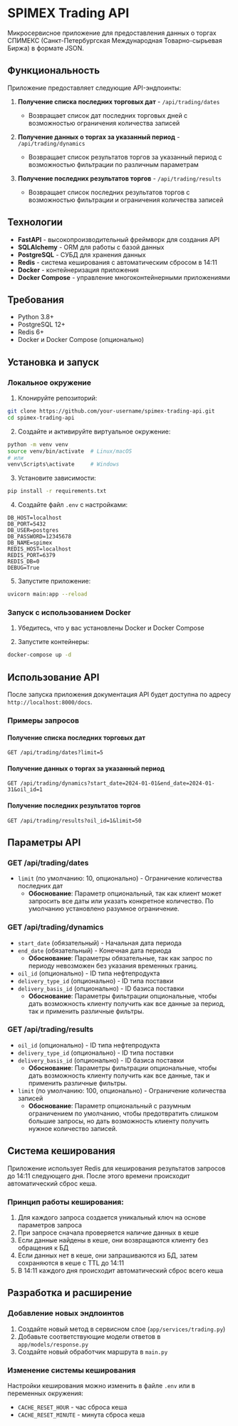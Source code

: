 # SPIMEX Trading API

Микросервисное приложение для предоставления данных о торгах СПИМЕКС (Санкт-Петербургская Международная Товарно-сырьевая Биржа) в формате JSON.

## Функциональность

Приложение предоставляет следующие API-эндпоинты:

1. **Получение списка последних торговых дат** - `/api/trading/dates`
   - Возвращает список дат последних торговых дней с возможностью ограничения количества записей

2. **Получение данных о торгах за указанный период** - `/api/trading/dynamics`
   - Возвращает список результатов торгов за указанный период с возможностью фильтрации по различным параметрам

3. **Получение последних результатов торгов** - `/api/trading/results`
   - Возвращает список последних результатов торгов с возможностью фильтрации и ограничения количества записей

## Технологии

- **FastAPI** - высокопроизводительный фреймворк для создания API
- **SQLAlchemy** - ORM для работы с базой данных
- **PostgreSQL** - СУБД для хранения данных
- **Redis** - система кеширования с автоматическим сбросом в 14:11
- **Docker** - контейнеризация приложения
- **Docker Compose** - управление многоконтейнерными приложениями

## Требования

- Python 3.8+
- PostgreSQL 12+
- Redis 6+
- Docker и Docker Compose (опционально)

## Установка и запуск

### Локальное окружение

1. Клонируйте репозиторий:
```bash
git clone https://github.com/your-username/spimex-trading-api.git
cd spimex-trading-api
```

2. Создайте и активируйте виртуальное окружение:
```bash
python -m venv venv
source venv/bin/activate  # Linux/macOS
# или
venv\Scripts\activate     # Windows
```

3. Установите зависимости:
```bash
pip install -r requirements.txt
```

4. Создайте файл `.env` с настройками:
```
DB_HOST=localhost
DB_PORT=5432
DB_USER=postgres
DB_PASSWORD=12345678
DB_NAME=spimex
REDIS_HOST=localhost
REDIS_PORT=6379
REDIS_DB=0
DEBUG=True
```

5. Запустите приложение:
```bash
uvicorn main:app --reload
```

### Запуск с использованием Docker

1. Убедитесь, что у вас установлены Docker и Docker Compose

2. Запустите контейнеры:
```bash
docker-compose up -d
```

## Использование API

После запуска приложения документация API будет доступна по адресу `http://localhost:8000/docs`.

### Примеры запросов

#### Получение списка последних торговых дат
```http
GET /api/trading/dates?limit=5
```

#### Получение данных о торгах за указанный период
```http
GET /api/trading/dynamics?start_date=2024-01-01&end_date=2024-01-31&oil_id=1
```

#### Получение последних результатов торгов
```http
GET /api/trading/results?oil_id=1&limit=50
```

## Параметры API

### GET /api/trading/dates
- `limit` (по умолчанию: 10, опционально) - Ограничение количества последних дат
  - **Обоснование**: Параметр опциональный, так как клиент может запросить все даты или указать конкретное количество. По умолчанию установлено разумное ограничение.

### GET /api/trading/dynamics
- `start_date` (обязательный) - Начальная дата периода
- `end_date` (обязательный) - Конечная дата периода
  - **Обоснование**: Параметры обязательные, так как запрос по периоду невозможен без указания временных границ.
- `oil_id` (опционально) - ID типа нефтепродукта
- `delivery_type_id` (опционально) - ID типа поставки
- `delivery_basis_id` (опционально) - ID базиса поставки
  - **Обоснование**: Параметры фильтрации опциональные, чтобы дать возможность клиенту получить как все данные за период, так и применить различные фильтры.

### GET /api/trading/results
- `oil_id` (опционально) - ID типа нефтепродукта
- `delivery_type_id` (опционально) - ID типа поставки
- `delivery_basis_id` (опционально) - ID базиса поставки
  - **Обоснование**: Параметры фильтрации опциональные, чтобы дать возможность клиенту получить как все данные, так и применить различные фильтры.
- `limit` (по умолчанию: 100, опционально) - Ограничение количества записей
  - **Обоснование**: Параметр опциональный с разумным ограничением по умолчанию, чтобы предотвратить слишком большие запросы, но дать возможность клиенту получить нужное количество записей.

## Система кеширования

Приложение использует Redis для кеширования результатов запросов до 14:11 следующего дня. После этого времени происходит автоматический сброс кеша.

### Принцип работы кеширования:

1. Для каждого запроса создается уникальный ключ на основе параметров запроса
2. При запросе сначала проверяется наличие данных в кеше
3. Если данные найдены в кеше, они возвращаются клиенту без обращения к БД
4. Если данных нет в кеше, они запрашиваются из БД, затем сохраняются в кеше с TTL до 14:11
5. В 14:11 каждого дня происходит автоматический сброс всего кеша




## Разработка и расширение

### Добавление новых эндпоинтов

1. Создайте новый метод в сервисном слое (`app/services/trading.py`)
2. Добавьте соответствующие модели ответов в `app/models/response.py`
3. Создайте новый обработчик маршрута в `main.py`

### Изменение системы кеширования

Настройки кеширования можно изменить в файле `.env` или в переменных окружения:

- `CACHE_RESET_HOUR` - час сброса кеша
- `CACHE_RESET_MINUTE` - минута сброса кеша
